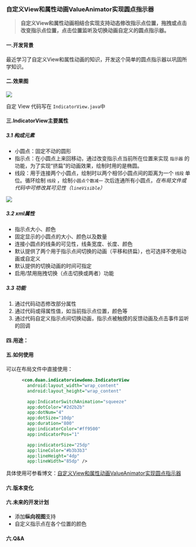 ### 自定义View和属性动画ValueAnimator实现圆点指示器

>**自定义View和属性动画相结合实现支持动态修改指示点位置，拖拽或点击改变指示点位置，点击位置监听及切换动画自定义的圆点指示器。**

#### 一.开发背景
最近学习了自定义View和属性动画的知识，开发这个简单的圆点指示器以巩固所学知识。

#### 二.效果图

![](http://img.blog.csdn.net/20170406005647275?watermark/2/text/aHR0cDovL2Jsb2cuY3Nkbi5uZXQvYWltZWltZWlUUw==/font/5a6L5L2T/fontsize/400/fill/I0JBQkFCMA==/dissolve/70/gravity/SouthEast)

自定 View 代码写在 `IndicatorView.java`中
#### 三.IndicatorView主要属性
##### 3.1 构成元素
- 小圆点：固定不动的圆形
- 指示点：在小圆点上来回移动，通过改变指示点当前所在位置来实现 `指示器` 的功能，为了实现“挤扁”的动画效果，绘制时用的是椭圆。
- 线段：用于连接两个小圆点，绘制时以两个相邻小圆点间的距离为一个 `线段` 单位。循环绘制 `线段` ，绘制`小圆点个数减一` 次后连通所有小圆点，*在布局文件或代码中可修改其可见性（`lineVisible`）*

![](http://img.blog.csdn.net/20170406005737300?watermark/2/text/aHR0cDovL2Jsb2cuY3Nkbi5uZXQvYWltZWltZWlUUw==/font/5a6L5L2T/fontsize/400/fill/I0JBQkFCMA==/dissolve/70/gravity/SouthEast)
##### 3.2 xml属性
- 指示点大小、颜色
- 固定显示的小圆点的大小、颜色以及数量
- 连接小圆点的线条的可见性，线条宽度、长度、颜色
- 默认提供了两个用于指示点间切换的动画（平移和挤扁），也可选择不使用动画或自定义
- 默认提供的切换动画的时间可指定
- 启用/禁用拖拽切换（点击切换或两者）功能
##### 3.3 功能
1. 通过代码动态修改部分属性
2. 通过代码或得属性值，如当前指示点位置，颜色等
3. 通过代码自定义指示点间切换动画，指示点被触摸的反馈动画及点击事件监听的回调
#### 四.用途：

#### 五.如何使用
可以在布局文件中直接使用：
``` xml
      <com.duan.indicatorviewdemo.IndicatorView
        android:layout_width="wrap_content"
        android:layout_height="wrap_content"

        app:IndicatorSwitchAnimation="squeeze"
        app:dotColor="#2d2b2b"
        app:dotNum="4"
        app:dotSize="10dp"
        app:duration="800"
        app:indicatorColor="#ff9500"
        app:indicatorPos="1"

        app:indicatorSize="25dp"
        app:lineColor="#b3b3b3"
        app:lineHeight="4dp"
        app:lineWidth="85dp" />
```
具体使用可参看博文：[自定义View和属性动画ValueAnimator实现圆点指示器](http://blog.csdn.net/aimeimeiTS/article/details/69370853)
#### 六.版本变化

#### 六.未来的开发计划
- 添加**纵向视图**支持
- 自定义指示点在各个位置的颜色

#### 六.Q&A
